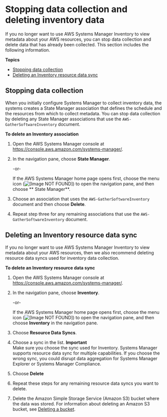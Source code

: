 # Stopping data collection and deleting inventory data<a name="systems-manager-inventory-delete"></a>

If you no longer want to use AWS Systems Manager Inventory to view metadata about your AWS resources, you can stop data collection and delete data that has already been collected\. This section includes the following information\.

**Topics**
+ [Stopping data collection](#systems-manager-inventory-delete-association)
+ [Deleting an Inventory resource data sync](#systems-manager-inventory-delete-RDS)

## Stopping data collection<a name="systems-manager-inventory-delete-association"></a>

When you initially configure Systems Manager to collect inventory data, the systems creates a State Manager association that defines the schedule and the resources from which to collect metadata\. You can stop data collection by deleting any State Manager associations that use the `AWS-GatherSoftwareInventory` document\.

**To delete an Inventory association**

1. Open the AWS Systems Manager console at [https://console\.aws\.amazon\.com/systems\-manager/](https://console.aws.amazon.com/systems-manager/)\.

1. In the navigation pane, choose **State Manager**\.

   \-or\-

   If the AWS Systems Manager home page opens first, choose the menu icon \(![\[Image NOT FOUND\]](http://docs.aws.amazon.com/systems-manager/latest/userguide/images/menu-icon-small.png)\) to open the navigation pane, and then choose ** State Manager**\.

1. Choose an association that uses the `AWS-GatherSoftwareInventory` document and then choose **Delete**\.

1. Repeat step three for any remaining associations that use the `AWS-GatherSoftwareInventory` document\.

## Deleting an Inventory resource data sync<a name="systems-manager-inventory-delete-RDS"></a>

If you no longer want to use AWS Systems Manager Inventory to view metadata about your AWS resources, then we also recommend deleting resource data syncs used for inventory data collection\.

**To delete an Inventory resource data sync**

1. Open the AWS Systems Manager console at [https://console\.aws\.amazon\.com/systems\-manager/](https://console.aws.amazon.com/systems-manager/)\.

1. In the navigation pane, choose **Inventory**\.

   \-or\-

   If the AWS Systems Manager home page opens first, choose the menu icon \(![\[Image NOT FOUND\]](http://docs.aws.amazon.com/systems-manager/latest/userguide/images/menu-icon-small.png)\) to open the navigation pane, and then choose **Inventory** in the navigation pane\.

1. Choose **Resource Data Syncs**\.

1. Choose a sync in the list\.
**Important**  
Make sure you choose the sync used for Inventory\. Systems Manager supports resource data sync for multiple capabilities\. If you choose the wrong sync, you could disrupt data aggregation for Systems Manager Explorer or Systems Manager Compliance\.

1. Choose **Delete**

1. Repeat these steps for any remaining resource data syncs you want to delete\.

1. Delete the Amazon Simple Storage Service \(Amazon S3\) bucket where the data was stored\. For information about deleting an Amazon S3 bucket, see [Deleting a bucket](https://docs.aws.amazon.com/AmazonS3/latest/dev/delete-bucket.html)\.